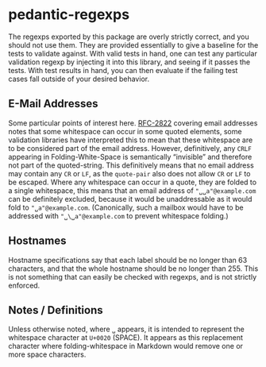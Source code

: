 # pedantic-regexps

The regexps exported by this package are overly strictly correct, and you should not use them.
They are provided essentially to give a baseline for the tests to validate against.
With valid tests in hand, one can test any particular validation regexp by injecting it into this library,
and seeing if it passes the tests.
With test results in hand, you can then evaluate if the failing test cases fall outside of your desired behavior.

## E-Mail Addresses

Some particular points of interest here.
[RFC-2822](https://tools.ietf.org/html/rfc2822) covering email addresses notes that some whitespace can occur in some quoted elements,
some validation libraries have interpreted this to mean that these whitespace are to be considered part of the email address.
However, definitively, any `CRLF` appearing in Folding-White-Space is semantically “invisible” and therefore not part of the quoted-string.
This definitively means that no email address may contain any `CR` or `LF`, as the `quote-pair` also does not allow `CR` or `LF` to be escaped.
Where any whitespace can occur in a quote, they are folded to a single whitespace,
this means that an email address of `"␣␣a"@example.com` can be definitely excluded,
because it would be unaddressable as it would fold to `"␣a"@example.com`. (Canonically, such a mailbox would have to be addressed with `"␣\␣a"@example.com` to prevent whitespace folding.)

## Hostnames

Hostname specifications say that each label should be no longer than 63 characters,
and that the whole hostname should be no longer than 255.
This is not something that can easily be checked with regexps,
and is not strictly enforced.

## Notes / Definitions

Unless otherwise noted,
where `␣` appears,
it is intended to represent the whitespace character at `U+0020` (SPACE).
It appears as this replacement character where folding-whitespace in Markdown would remove one or more space characters.
